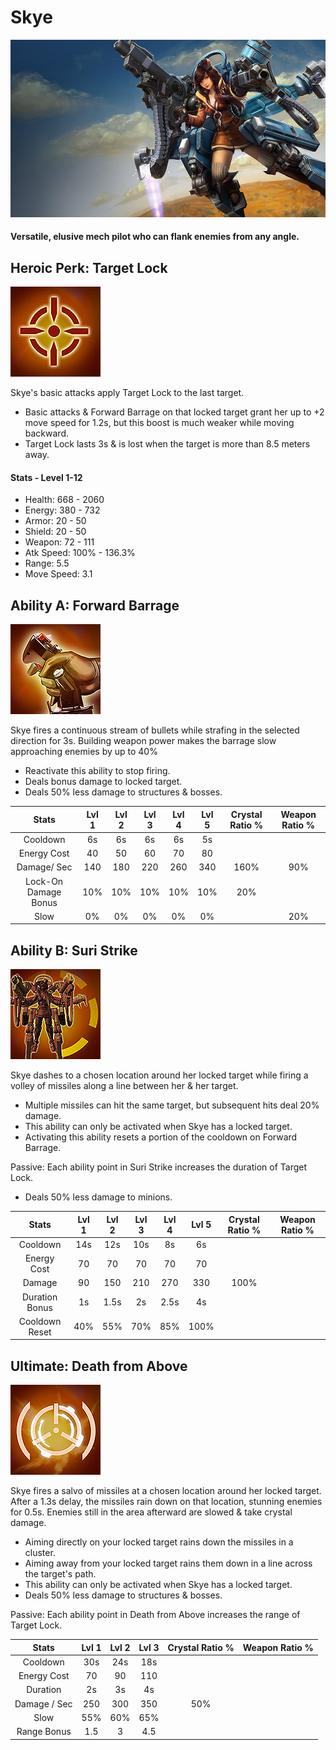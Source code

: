 # Skye

![](../../.gitbook/assets/image%20%28257%29.png)

#### Versatile, elusive mech pilot who can flank enemies from any angle.

## Heroic Perk: Target Lock

![Target Lock](../../.gitbook/assets/image%20%28109%29.png)

Skye's basic attacks apply Target Lock to the last target.

* Basic attacks & Forward Barrage on that locked target grant her up to +2 move speed for 1.2s, but this boost is much weaker while moving backward.
* Target Lock lasts 3s & is lost when the target is more than 8.5 meters away.

#### Stats - Level 1-12

* Health: 668 - 2060
* Energy: 380 - 732
* Armor: 20 - 50
* Shield: 20 - 50
* Weapon: 72 - 111
* Atk Speed: 100% - 136.3%
* Range: 5.5
* Move Speed: 3.1

## Ability A: Forward Barrage

![Forward Barrage](../../.gitbook/assets/image%20%28242%29.png)

Skye fires a continuous stream of bullets while strafing in the selected direction for 3s. Building weapon power makes the barrage slow approaching enemies by up to 40%

* Reactivate this ability to stop firing.
* Deals bonus damage to locked target.
* Deals 50% less damage to structures & bosses.

| Stats | Lvl 1 | Lvl 2 | Lvl 3 | Lvl 4 | Lvl 5 | Crystal      Ratio % | Weapon     Ratio % |
| :---: | :---: | :---: | :---: | :---: | :---: | :---: | :---: |
| Cooldown | 6s | 6s | 6s | 6s | 5s |  |  |
| Energy       Cost | 40 | 50 | 60 | 70 | 80 |  |  |
| Damage/   Sec | 140 | 180 | 220 | 260 | 340 | 160% | 90% |
| Lock-On    Damage   Bonus | 10% | 10% | 10% | 10% | 10% | 20% |  |
| Slow | 0% | 0% | 0% | 0% | 0% |  | 20% |

## Ability B: Suri Strike

![Suri Strike](../../.gitbook/assets/image%20%28225%29.png)

Skye dashes to a chosen location around her locked target while firing a volley of missiles along a line between her & her target.

* Multiple missiles can hit the same target, but subsequent hits deal 20% damage.
* This ability can only be activated when Skye has a locked target.
* Activating this ability resets a portion of the cooldown on Forward Barrage.

Passive: Each ability point in Suri Strike increases the duration of Target Lock.

* Deals 50% less damage to minions.

| Stats | Lvl 1 | Lvl 2 | Lvl 3 | Lvl 4 | Lvl 5 | Crystal      Ratio % | Weapon     Ratio % |
| :---: | :---: | :---: | :---: | :---: | :---: | :---: | :---: |
| Cooldown | 14s | 12s | 10s | 8s | 6s |  |  |
| Energy       Cost | 70 | 70 | 70 | 70 | 70 |  |  |
| Damage | 90 | 150 | 210 | 270 | 330 | 100% |  |
| Duration    Bonus | 1s | 1.5s | 2s | 2.5s | 4s |  |  |
| Cooldown Reset | 40% | 55% | 70% | 85% | 100% |  |  |

## Ultimate: Death from Above

![Death from Above](../../.gitbook/assets/image%20%2818%29.png)

Skye fires a salvo of missiles at a chosen location around her locked target. After a 1.3s delay, the missiles rain down on that location, stunning enemies for 0.5s. Enemies still in the area afterward are slowed & take crystal damage.

* Aiming directly on your locked target rains down the missiles in a cluster.
* Aiming away from your locked target rains them down in a line across the target's path.
* This ability can only be activated when Skye has a locked target.
* Deals 50% less damage to structures & bosses.

Passive: Each ability point in Death from Above increases the range of Target Lock.

| Stats | Lvl 1 | Lvl 2 | Lvl 3 | Crystal Ratio % | Weapon Ratio % |
| :---: | :---: | :---: | :---: | :---: | :---: |
| Cooldown | 30s | 24s | 18s |  |  |
| Energy Cost | 70 | 90 | 110 |  |  |
| Duration | 2s | 3s | 4s |  |  |
| Damage / Sec | 250 | 300 | 350 | 50% |  |
| Slow | 55% | 60% | 65% |  |  |
| Range Bonus | 1.5 | 3 | 4.5 |  |  |

